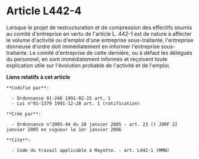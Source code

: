 # Article L442-4

Lorsque le projet de restructuration et de compression des effectifs soumis au comité d'entreprise en vertu de l'article L.
442-1 est de nature à affecter le volume d'activité ou d'emploi d'une entreprise sous-traitante, l'entreprise donneuse
d'ordre doit immédiatement en informer l'entreprise sous-traitante. Le comité d'entreprise de cette dernière, ou à défaut les
délégués du personnel, en sont immédiatement informés et reçoivent toute explication utile sur l'évolution probable de
l'activité et de l'emploi.

**Liens relatifs à cet article**

	**Codifié par**:

	  - Ordonnance 91-246 1991-02-25 art. 1
	  - Loi n°91-1379 1991-12-28 art. 1 (ratification)

	**Créé par**:

	  - Ordonnance n°2005-44 du 20 janvier 2005 - art. 23 () JORF 22 janvier 2005 en vigueur le 1er janvier 2006

	**Cite**:

	  - Code du travail applicable à Mayotte. - art. L442-1 (MMN)
